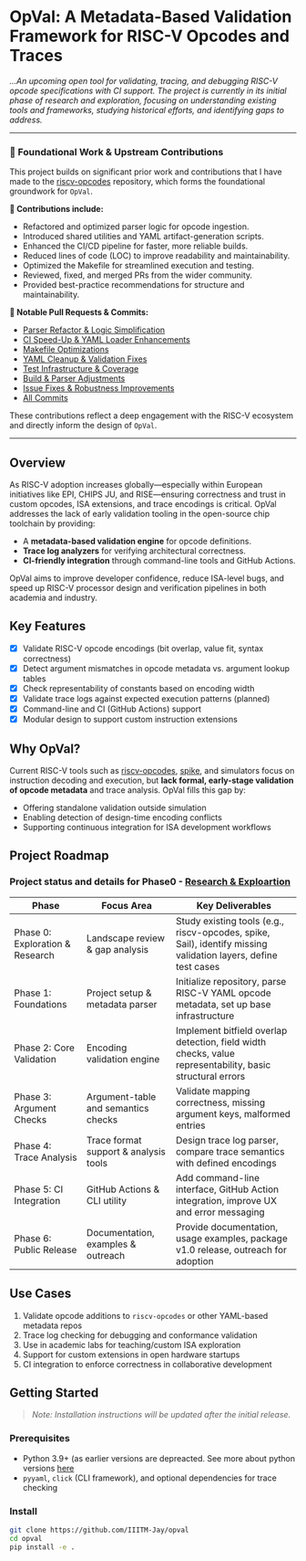 # OpVal: A Metadata-Based Validation Framework for RISC-V Opcodes and Traces
_...An upcoming open tool for validating, tracing, and debugging RISC-V opcode specifications with CI support. The project is currently in its initial phase of research and exploration, focusing on understanding existing tools and frameworks, studying historical efforts, and identifying gaps to address._

---

### 🧱 Foundational Work & Upstream Contributions

This project builds on significant prior work and contributions that I have made to the [riscv-opcodes](https://github.com/riscv/riscv-opcodes) repository, which forms the foundational groundwork for `OpVal`.

**🔧 Contributions include:**

- Refactored and optimized parser logic for opcode ingestion.
- Introduced shared utilities and YAML artifact-generation scripts.
- Enhanced the CI/CD pipeline for faster, more reliable builds.
- Reduced lines of code (LOC) to improve readability and maintainability.
- Optimized the Makefile for streamlined execution and testing.
- Reviewed, fixed, and merged PRs from the wider community.
- Provided best-practice recommendations for structure and maintainability.

**📌 Notable Pull Requests & Commits:**

- [Parser Refactor & Logic Simplification](https://github.com/riscv/riscv-opcodes/pull/283#pullrequestreview-2361430186)
- [CI Speed-Up & YAML Loader Enhancements](https://github.com/riscv/riscv-opcodes/pull/318)
- [Makefile Optimizations](https://github.com/riscv/riscv-opcodes/pull/266)
- [YAML Cleanup & Validation Fixes](https://github.com/riscv/riscv-opcodes/pull/309)
- [Test Infrastructure & Coverage](https://github.com/riscv/riscv-opcodes/pull/292)
- [Build & Parser Adjustments](https://github.com/riscv/riscv-opcodes/pull/311)
- [Issue Fixes & Robustness Improvements](https://github.com/riscv/riscv-opcodes/pull/299)
- [All Commits](https://github.com/riscv/riscv-opcodes/commits?author=IIITM-Jay)

These contributions reflect a deep engagement with the RISC-V ecosystem and directly inform the design of `OpVal`.

---

## Overview

As RISC-V adoption increases globally—especially within European initiatives like EPI, CHIPS JU, and RISE—ensuring correctness and trust in custom opcodes, ISA extensions, and trace encodings is critical. OpVal addresses the lack of early validation tooling in the open-source chip toolchain by providing:

- A **metadata-based validation engine** for opcode definitions.
- **Trace log analyzers** for verifying architectural correctness.
- **CI-friendly integration** through command-line tools and GitHub Actions.
  
OpVal aims to improve developer confidence, reduce ISA-level bugs, and speed up RISC-V processor design and verification pipelines in both academia and industry.

## Key Features

- [x] Validate RISC-V opcode encodings (bit overlap, value fit, syntax correctness)
- [x] Detect argument mismatches in opcode metadata vs. argument lookup tables
- [x] Check representability of constants based on encoding width
- [x] Validate trace logs against expected execution patterns (planned)
- [x] Command-line and CI (GitHub Actions) support
- [x] Modular design to support custom instruction extensions

## Why OpVal?

Current RISC-V tools such as [riscv-opcodes](https://github.com/riscv/riscv-opcodes), [spike](https://github.com/riscv-software-src/riscv-isa-sim), and simulators focus on instruction decoding and execution, but **lack formal, early-stage validation of opcode metadata** and trace analysis. OpVal fills this gap by:

- Offering standalone validation outside simulation
- Enabling detection of design-time encoding conflicts
- Supporting continuous integration for ISA development workflows

## Project Roadmap

### Project status and details for Phase0 - [Research & Exploartion](https://github.com/users/IIITM-Jay/projects/1/views/1?pane=info)

| Phase | Focus Area                            | Key Deliverables                                                                 |
|-------|----------------------------------------|----------------------------------------------------------------------------------|
| Phase 0: Exploration & Research | Landscape review & gap analysis        | Study existing tools (e.g., riscv-opcodes, spike, Sail), identify missing validation layers, define test cases |
| Phase 1: Foundations         | Project setup & metadata parser           | Initialize repository, parse RISC-V YAML opcode metadata, set up base infrastructure |
| Phase 2: Core Validation     | Encoding validation engine                | Implement bitfield overlap detection, field width checks, value representability, basic structural errors |
| Phase 3: Argument Checks     | Argument-table and semantics checks       | Validate mapping correctness, missing argument keys, malformed entries |
| Phase 4: Trace Analysis      | Trace format support & analysis tools     | Design trace log parser, compare trace semantics with defined encodings |
| Phase 5: CI Integration      | GitHub Actions & CLI utility              | Add command-line interface, GitHub Action integration, improve UX and error messaging |
| Phase 6: Public Release      | Documentation, examples & outreach        | Provide documentation, usage examples, package v1.0 release, outreach for adoption |


## Use Cases

1. Validate opcode additions to `riscv-opcodes` or other YAML-based metadata repos
2. Trace log checking for debugging and conformance validation
3. Use in academic labs for teaching/custom ISA exploration
4.  Support for custom extensions in open hardware startups
5.  CI integration to enforce correctness in collaborative development

## Getting Started

> _Note: Installation instructions will be updated after the initial release._

### Prerequisites

- Python 3.9+ (as earlier versions are depreacted. See more about python versions [here](https://devguide.python.org/versions/)
- `pyyaml`, `click` (CLI framework), and optional dependencies for trace checking

### Install

```bash
git clone https://github.com/IIITM-Jay/opval
cd opval
pip install -e .
